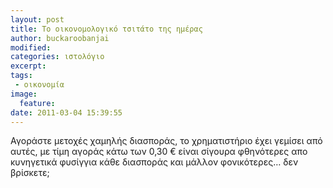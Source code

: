 ```yaml
---
layout: post
title: Το οικονομολογικό τσιτάτο της ημέρας
author: buckaroobanjai
modified:
categories: ιστολόγιο
excerpt:
tags:
 - οικονομία
image:
  feature:
date: 2011-03-04 15:39:55
---
```


Αγοράστε μετοχές χαμηλής διασποράς, το χρηματιστήριο έχει γεμίσει από αυτές, με τίμη αγοράς κάτω των 0,30 € είναι σίγουρα φθηνότερες απο κυνηγετικά φυσίγγια κάθε διασποράς και μάλλον φονικότερες… δεν βρίσκετε;
